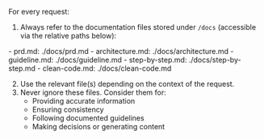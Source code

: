 For every request:

1. Always refer to the documentation files stored under `/docs` (accessible via the relative paths below):
<docs>
- prd.md: ./docs/prd.md
- architecture.md: ./docs/architecture.md
- guideline.md: ./docs/guideline.md
- step-by-step.md: ./docs/step-by-step.md
- clean-code.md: ./docs/clean-code.md
</docs>

2. Use the relevant file(s) depending on the context of the request.
3. Never ignore these files. Consider them for:
    - Providing accurate information
    - Ensuring consistency
    - Following documented guidelines
    - Making decisions or generating content
